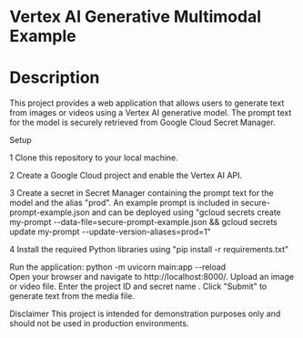# Vertex AI Generative Multimodal Example

# Description
This project provides a web application that allows users to generate text from images or videos using a Vertex AI generative model. The prompt text for the model is securely retrieved from Google Cloud Secret Manager.

Setup

1 Clone this repository to your local machine.

2 Create a Google Cloud project and enable the Vertex AI API.

3 Create a secret in Secret Manager containing the prompt text for the model and the alias "prod". An example prompt is included in secure-prompt-example.json and can be deployed using "gcloud secrets create my-prompt --data-file=secure-prompt-example.json && gcloud secrets update my-prompt --update-version-aliases=prod=1"

4 Install the required Python libraries using "pip install -r requirements.txt"


Run the application:
python -m uvicorn main:app --reload  
Open your browser and navigate to http://localhost:8000/.
Upload an image or video file.
Enter the project ID and secret name .
Click "Submit" to generate text from the media file.


Disclaimer
This project is intended for demonstration purposes only and should not be used in production environments.
